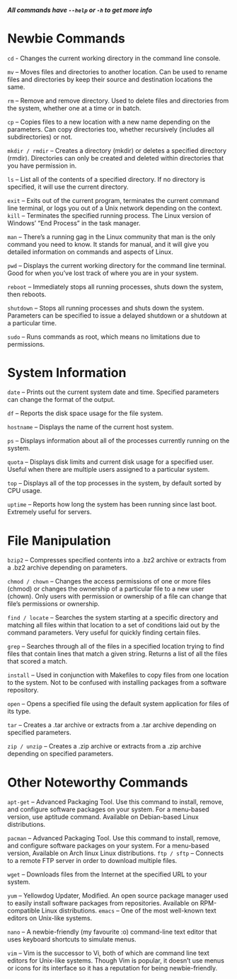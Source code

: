 ##### All commands have ```--help``` or ```-h``` to get more info 
# Newbie Commands

```cd``` - Changes the current working directory in the command line console. 

```mv``` – Moves files and directories to another location. Can be used to rename files and directories by keep their source and destination locations the same.

```rm``` – Remove and remove directory. Used to delete files and directories from the system, whether one at a time or in batch.

```cp``` – Copies files to a new location with a new name depending on the parameters. Can copy directories too, whether recursively (includes all subdirectories) or not.

```mkdir / rmdir``` – Creates a directory (mkdir) or deletes a specified directory (rmdir). Directories can only be created and deleted within directories that you have permission in.

```ls``` – List all of the contents of a specified directory. If no directory is specified, it will use the current directory.

```exit``` – Exits out of the current program, terminates the current command line terminal, or logs you out of a Unix network depending on the context.
```kill``` – Terminates the specified running process. The Linux version of Windows’ “End Process” in the task manager.

```man``` – There’s a running gag in the Linux community that man is the only command you need to know. It stands for manual, and it will give you detailed information on commands and aspects of Linux.

```pwd``` – Displays the current working directory for the command line terminal. Good for when you’ve lost track of where you are in your system.

```reboot``` – Immediately stops all running processes, shuts down the system, then reboots.

```shutdown``` – Stops all running processes and shuts down the system. Parameters can be specified to issue a delayed shutdown or a shutdown at a particular time.

```sudo``` – Runs commands as root, which means no limitations due to permissions.

# System Information

```date``` – Prints out the current system date and time. Specified parameters can change the format of the output.

```df``` – Reports the disk space usage for the file system.

```hostname``` – Displays the name of the current host system.

```ps``` – Displays information about all of the processes currently running on the system.

```quota``` – Displays disk limits and current disk usage for a specified user. Useful when there are multiple users assigned to a particular system.

```top``` – Displays all of the top processes in the system, by default sorted by CPU usage.

```uptime``` – Reports how long the system has been running since last boot. Extremely useful for servers.

# File Manipulation

```bzip2``` – Compresses specified contents into a .bz2 archive or extracts from a .bz2 archive depending on parameters.

```chmod / chown``` – Changes the access permissions of one or more files (chmod) or changes the ownership of a particular file to a new user (chown). Only users with permission or ownership of a file can change that file’s permissions or ownership.

```find / locate``` – Searches the system starting at a specific directory and matching all files within that location to a set of conditions laid out by the command parameters. Very useful for quickly finding certain files.

```grep``` – Searches through all of the files in a specified location trying to find files that contain lines that match a given string. Returns a list of all the files that scored a match.

```install``` – Used in conjunction with Makefiles to copy files from one location to the system. Not to be confused with installing packages from a software repository.

```open``` – Opens a specified file using the default system application for files of its type.

```tar``` – Creates a .tar archive or extracts from a .tar archive depending on specified parameters.

```zip / unzip``` – Creates a .zip archive or extracts from a .zip archive depending on specified parameters.

# Other Noteworthy Commands

```apt-get``` – Advanced Packaging Tool. Use this command to install, remove, and configure software packages on your system. For a menu-based version, use aptitude command. Available on Debian-based Linux distributions.

```pacman``` – Advanced Packaging Tool. Use this command to install, remove, and configure software packages on your system. For a menu-based version, Available on Arch linux Linux distributions.
```ftp / sftp``` – Connects to a remote FTP server in order to download multiple files.

```wget``` – Downloads files from the Internet at the specified URL to your system.

```yum``` – Yellowdog Updater, Modified. An open source package manager used to easily install software packages from repositories. Available on RPM-compatible Linux distributions.
```emacs``` – One of the most well-known text editors on Unix-like systems.

```nano``` – A newbie-friendly (my favourite :o) command-line text editor that uses keyboard shortcuts to simulate menus.

```vim``` – Vim is the successor to Vi, both of which are command line text editors for Unix-like systems. Though Vim is popular, it doesn’t use menus or icons for its interface so it has a reputation for being newbie-friendly.
